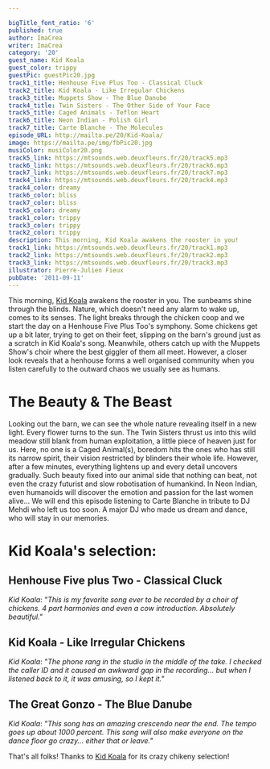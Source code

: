 ```yaml
---

bigTitle_font_ratio: '6'
published: true
author: ImaCrea
writer: ImaCrea
category: '20'
guest_name: Kid Koala
guest_color: trippy
guestPic: guestPic20.jpg
track1_title: Henhouse Five Plus Too - Classical Cluck
track2_title: Kid Koala - Like Irregular Chickens
track3_title: Muppets Show - The Blue Danube
track4_title: Twin Sisters - The Other Side of Your Face
track5_title: Caged Animals - Teflon Heart
track6_title: Neon Indian - Polish Girl
track7_title: Carte Blanche - The Molecules
episode_URL: http://mailta.pe/20/Kid-Koala/
image: https://mailta.pe/img/fbPic20.jpg
musiColor: musiColor20.png
track5_link: https://mtsounds.web.deuxfleurs.fr/20/track5.mp3
track6_link: https://mtsounds.web.deuxfleurs.fr/20/track6.mp3
track7_link: https://mtsounds.web.deuxfleurs.fr/20/track7.mp3
track4_link: https://mtsounds.web.deuxfleurs.fr/20/track4.mp3
track4_color: dreamy
track6_color: bliss
track7_color: bliss
track5_color: dreamy
track1_color: trippy
track3_color: trippy
track2_color: trippy
description: This morning, Kid Koala awakens the rooster in you!
track1_link: https://mtsounds.web.deuxfleurs.fr/20/track1.mp3
track2_link: https://mtsounds.web.deuxfleurs.fr/20/track2.mp3
track3_link: https://mtsounds.web.deuxfleurs.fr/20/track3.mp3
illustrator: Pierre-Julien Fieux
pubDate: '2011-09-11'
---
```

This morning, [Kid Koala](https://www.facebook.com/KidKoala/?fref=ts) awakens the rooster in you. The sunbeams shine through the blinds. Nature, which doesn't need any alarm to wake up, comes to its senses. The light breaks through the chicken coop and we start the day on a Henhouse Five Plus Too's symphony.
Some chickens get up a bit later, trying to get on their feet, slipping on the barn's ground just as a scratch in Kid Koala's song. Meanwhile, others catch up with the Muppets Show's choir where the best giggler of them all meet. However, a closer look reveals that a henhouse forms a well organised community when you listen carefully to the outward chaos we usually see as humans.

# The Beauty & The Beast

Looking out the barn, we can see the whole nature revealing itself in a new light. Every flower turns to the sun. The Twin Sisters thrust us into this wild meadow still blank from human exploitation, a little piece of heaven just for us. Here, no one is a Caged Animal(s), boredom hits the ones who has still its narrow spirit, their vision restricted by blinders their whole life. However, after a few minutes, everything lightens up and every detail uncovers gradually. Such beauty fixed into our animal side that nothing can beat, not even the crazy futurist and slow robotisation of humankind. In Neon Indian, even humanoids will discover the emotion and passion for the last women alive... We will end this episode listening to Carte Blanche in tribute to DJ Mehdi who left us too soon. A major DJ who made us dream and dance, who will stay in our memories.

# Kid Koala's selection:

## Henhouse Five plus Two - Classical Cluck
_Kid Koala_: *"*This is my favorite song ever to be recorded by a choir of chickens. 4 part harmonies and even a cow introduction. Absolutely beautiful.*"*

## Kid Koala - Like Irregular Chickens
_Kid Koala_: *"*The phone rang in the studio in the middle of the take. I checked the caller ID and it caused an awkward gap in the recording... but when I listened back to it, it was amusing, so I kept it.*"*

## The Great Gonzo - The Blue Danube
_Kid Koala_: *"*This song has an amazing crescendo near the end. The tempo goes up about 1000 percent. This song will also make everyone on the dance floor go crazy... either that or leave.*"*

That's all folks! Thanks to [Kid Koala](https://www.facebook.com/KidKoala/?fref=ts) for its crazy chikeny selection!
